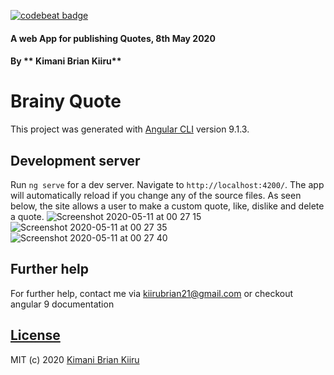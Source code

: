 [![codebeat badge](https://codebeat.co/badges/cdefa376-7941-4e60-a372-caa88f48db82)](https://codebeat.co/projects/github-com-brayokenya-brainy-quotes-master)

#### A web App for publishing Quotes, 8th May 2020

#### By ** Kimani Brian Kiiru**

# Brainy Quote

This project was generated with [Angular CLI](https://github.com/angular/angular-cli) version 9.1.3.

## Development server

Run `ng serve` for a dev server. Navigate to `http://localhost:4200/`. The app will automatically reload if you change any of the source files. As seen below, the site allows a user to make a custom quote, like, dislike and delete a quote.
![Screenshot 2020-05-11 at 00 27 15](https://user-images.githubusercontent.com/25317059/81510930-5609b480-931e-11ea-8266-b7829fe83086.png)
![Screenshot 2020-05-11 at 00 27 35](https://user-images.githubusercontent.com/25317059/81510932-586c0e80-931e-11ea-88a5-8e524132e25e.png)
![Screenshot 2020-05-11 at 00 27 40](https://user-images.githubusercontent.com/25317059/81510933-599d3b80-931e-11ea-9daa-cdd70c7e26e6.png)

## Further help

For further help, contact me via kiirubrian21@gmail.com or checkout angular 9 documentation

## [License](https://github.com/brayokenya/brainy-quotes/blob/master/LICENSE)

MIT (c) 2020 [Kimani Brian Kiiru](https://github.com/brayokenya)
